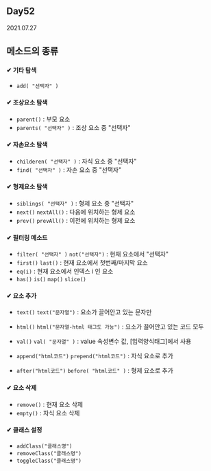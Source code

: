 ## Day52
2021.07.27

## 메소드의 종류

#### ✔ 기타 탐색
- `add( "선택자" )`

#### ✔ 조상요소 탐색
- `parent()` : 부모 요소
- `parents( "선택자" )` : 조상 요소 중 "선택자"

#### ✔ 자손요소 탐색
- `childeren( "선택자" )` : 자식 요소 중 "선택자"
- `find( "선택자" )` : 자손 요소 중 "선택자"

#### ✔ 형제요소 탐색
- `siblings( "선택자" )` : 형제 요소 중 "선택자"
- `next()` `nextAll()` : 다음에 위치하는 형제 요소
- `prev()` `prevAll()` : 이전에 위치하는 형제 요소

#### ✔ 필터링 메소드
- `filter( "선택자" )` `not("선택자")` : 현재 요소에서 "선택자"
- `first()` `last()` : 현재 요소에서 첫번째/마지막 요소
- `eq(i)` : 현재 요소에서 인덱스 i 인 요소
- `has()` `is()` `map()` `slice()`

#### ✔ 요소 추가
- `text()` `text("문자열")` : 요소가 끌어안고 있는 문자만
- `html()` `html("문자열-html 태그도 가능")` : 요소가 끌어안고 있는 코드 모두
- `val()` `val( "문자열" )` : value 속성변수 값, [입력양식태그]에서 사용

- `append("html코드")` `prepend("html코드")` : 자식 요소로 추가
- `after("html코드")` `before( "html코드" )` : 형제 요소로 추가

#### ✔ 요소 삭제
- `remove()` : 현재 요소 삭제
- `empty()` : 자식 요소 삭제

#### ✔ 클래스 설정
- `addClass("클래스명")`
- `removeClass("클래스명")`
- `toggleClass("클래스명")`


